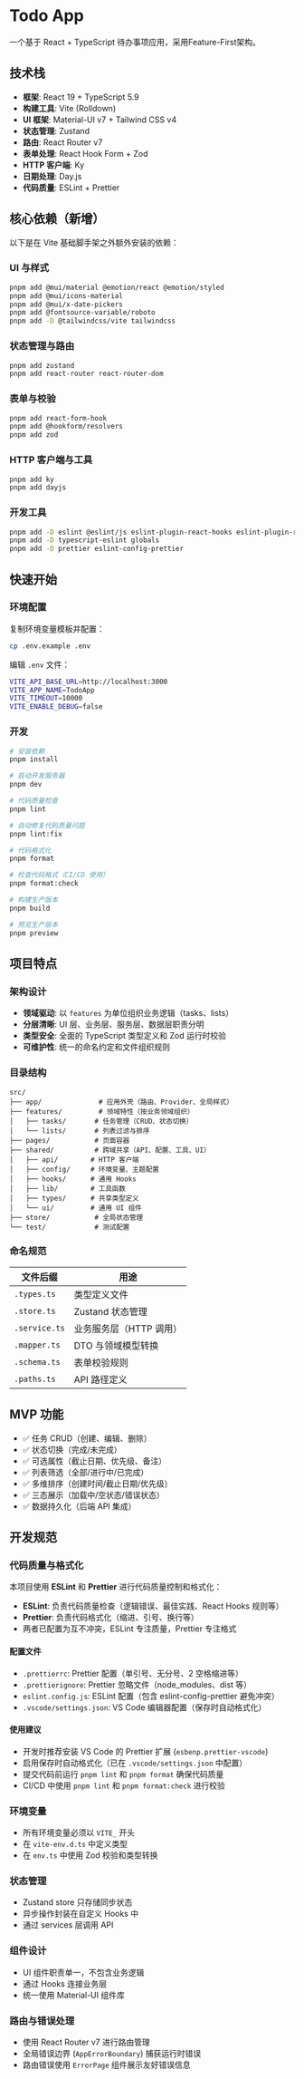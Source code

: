 # Todo App

一个基于 React + TypeScript 待办事项应用，采用Feature-First架构。

## 技术栈

- **框架**: React 19 + TypeScript 5.9
- **构建工具**: Vite (Rolldown)
- **UI 框架**: Material-UI v7 + Tailwind CSS v4
- **状态管理**: Zustand
- **路由**: React Router v7
- **表单处理**: React Hook Form + Zod
- **HTTP 客户端**: Ky
- **日期处理**: Day.js
- **代码质量**: ESLint + Prettier

## 核心依赖（新增）

以下是在 Vite 基础脚手架之外额外安装的依赖：

### UI 与样式

```bash
pnpm add @mui/material @emotion/react @emotion/styled
pnpm add @mui/icons-material
pnpm add @mui/x-date-pickers
pnpm add @fontsource-variable/roboto
pnpm add -D @tailwindcss/vite tailwindcss
```

### 状态管理与路由

```bash
pnpm add zustand
pnpm add react-router react-router-dom
```

### 表单与校验

```bash
pnpm add react-form-hook
pnpm add @hookform/resolvers
pnpm add zod
```

### HTTP 客户端与工具

```bash
pnpm add ky
pnpm add dayjs
```

### 开发工具

```bash
pnpm add -D eslint @eslint/js eslint-plugin-react-hooks eslint-plugin-react-refresh
pnpm add -D typescript-eslint globals
pnpm add -D prettier eslint-config-prettier
```

## 快速开始

### 环境配置

复制环境变量模板并配置：

```bash
cp .env.example .env
```

编辑 `.env` 文件：

```bash
VITE_API_BASE_URL=http://localhost:3000
VITE_APP_NAME=TodoApp
VITE_TIMEOUT=10000
VITE_ENABLE_DEBUG=false
```

### 开发

```bash
# 安装依赖
pnpm install

# 启动开发服务器
pnpm dev

# 代码质量检查
pnpm lint

# 自动修复代码质量问题
pnpm lint:fix

# 代码格式化
pnpm format

# 检查代码格式（CI/CD 使用）
pnpm format:check

# 构建生产版本
pnpm build

# 预览生产版本
pnpm preview
```

## 项目特点

### 架构设计

- **领域驱动**: 以 `features` 为单位组织业务逻辑（tasks、lists）
- **分层清晰**: UI 层、业务层、服务层、数据层职责分明
- **类型安全**: 全面的 TypeScript 类型定义和 Zod 运行时校验
- **可维护性**: 统一的命名约定和文件组织规则

### 目录结构

```text
src/
├── app/              # 应用外壳（路由、Provider、全局样式）
├── features/         # 领域特性（按业务领域组织）
│   ├── tasks/       # 任务管理（CRUD、状态切换）
│   └── lists/       # 列表过滤与排序
├── pages/           # 页面容器
├── shared/          # 跨域共享（API、配置、工具、UI）
│   ├── api/        # HTTP 客户端
│   ├── config/     # 环境变量、主题配置
│   ├── hooks/      # 通用 Hooks
│   ├── lib/        # 工具函数
│   ├── types/      # 共享类型定义
│   └── ui/         # 通用 UI 组件
├── store/           # 全局状态管理
└── test/            # 测试配置
```

### 命名规范

| 文件后缀      | 用途                    |
| ------------- | ----------------------- |
| `.types.ts`   | 类型定义文件            |
| `.store.ts`   | Zustand 状态管理        |
| `.service.ts` | 业务服务层（HTTP 调用） |
| `.mapper.ts`  | DTO 与领域模型转换      |
| `.schema.ts`  | 表单校验规则            |
| `.paths.ts`   | API 路径定义            |

## MVP 功能

- ✅ 任务 CRUD（创建、编辑、删除）
- ✅ 状态切换（完成/未完成）
- ✅ 可选属性（截止日期、优先级、备注）
- ✅ 列表筛选（全部/进行中/已完成）
- ✅ 多维排序（创建时间/截止日期/优先级）
- ✅ 三态展示（加载中/空状态/错误状态）
- ✅ 数据持久化（后端 API 集成）

## 开发规范

### 代码质量与格式化

本项目使用 **ESLint** 和 **Prettier** 进行代码质量控制和格式化：

- **ESLint**: 负责代码质量检查（逻辑错误、最佳实践、React Hooks 规则等）
- **Prettier**: 负责代码格式化（缩进、引号、换行等）
- 两者已配置为互不冲突，ESLint 专注质量，Prettier 专注格式

#### 配置文件

- `.prettierrc`: Prettier 配置（单引号、无分号、2 空格缩进等）
- `.prettierignore`: Prettier 忽略文件（node_modules、dist 等）
- `eslint.config.js`: ESLint 配置（包含 eslint-config-prettier 避免冲突）
- `.vscode/settings.json`: VS Code 编辑器配置（保存时自动格式化）

#### 使用建议

- 开发时推荐安装 VS Code 的 Prettier 扩展 (`esbenp.prettier-vscode`)
- 启用保存时自动格式化（已在 `.vscode/settings.json` 中配置）
- 提交代码前运行 `pnpm lint` 和 `pnpm format` 确保代码质量
- CI/CD 中使用 `pnpm lint` 和 `pnpm format:check` 进行校验

### 环境变量

- 所有环境变量必须以 `VITE_` 开头
- 在 `vite-env.d.ts` 中定义类型
- 在 `env.ts` 中使用 Zod 校验和类型转换

### 状态管理

- Zustand store 只存储同步状态
- 异步操作封装在自定义 Hooks 中
- 通过 services 层调用 API

### 组件设计

- UI 组件职责单一，不包含业务逻辑
- 通过 Hooks 连接业务层
- 统一使用 Material-UI 组件库

### 路由与错误处理

- 使用 React Router v7 进行路由管理
- 全局错误边界 (`AppErrorBoundary`) 捕获运行时错误
- 路由错误使用 `ErrorPage` 组件展示友好错误信息
